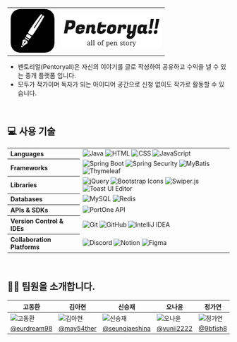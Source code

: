 
<br />

<table>
  <tbody>
    <tr>
      <td>
        <img src="https://raw.githubusercontent.com/2024-KDT-JNA/Pentoryall/main/src/main/resources/static/images/common/favicon.png" height="100" alt="favicon">
      </td>
      <td>
        <picture>
          <source media="(prefers-color-scheme: dark)" srcset="https://github.com/2024-KDT-JNA/.github/blob/main/logo/logo_pentoryall_horizontal_darkmode.png?raw=true">
          <img src="https://github.com/2024-KDT-JNA/.github/blob/main/logo/logo_pentoryall_horizontal_lightmode.png?raw=true" height="75">
        </picture>
      </td>
    </tr>
  </tbody>
</table>

-   펜토리얼(Pentoryall)은 자신의 이야기를 글로 작성하여 공유하고 수익을 낼 수 있는 중개 플랫폼 입니다.
-   모두가 작가이며 독자가 되는 아이디어 공간으로 신청 없이도 작가로 활동할 수 있습니다. 

<br />
  
## 💻 사용 기술
  <table>
    <tbody>
      <tr>
        <th align="left">Languages</th>
        <td>
          <img alt="Java" src="https://img.shields.io/badge/Java-007396?style=for-the-badge&logo=openjdk&logoColor=white"/>
          <img alt="HTML" src="https://img.shields.io/badge/HTML-E34F26?style=for-the-badge&logo=html5&logoColor=white" />
          <img alt="CSS" src="https://img.shields.io/badge/CSS-1572B6?style=for-the-badge&logo=css3&logoColor=white" />
          <img alt="JavaScript" src="https://img.shields.io/badge/javascript-%23323330.svg?style=for-the-badge&logo=javascript&logoColor=%23F7DF1E">
        </td>
      </tr>
      <tr>
        <th align="left">Frameworks</th>
        <td>
          <img alt="Spring Boot" src="https://img.shields.io/badge/Spring_Boot-6DB33F?style=for-the-badge&logo=spring-boot&logoColor=white" />
          <img alt="Spring Security" src="https://img.shields.io/badge/Spring_Security-6DB33F?style=for-the-badge&logo=spring-security&logoColor=white" />
          <img alt="MyBatis" src="https://img.shields.io/badge/MyBatis-4479A1?style=for-the-badge&logo=mybatis&logoColor=white" />
          <img alt="Thymeleaf" src="https://img.shields.io/badge/Thymeleaf-005F0F?style=for-the-badge&logo=thymeleaf&logoColor=white" />
        </td>
      </tr>
      <tr>
        <th align="left">Libraries</th>
        <td>
          <img alt="jQuery" src="https://img.shields.io/badge/jQuery-0769AD?style=for-the-badge&logo=jquery&logoColor=white" />
          <img alt="Bootstrap Icons" src="https://img.shields.io/badge/bootstrap_icons-white?style=for-the-badge&logo=Bootstrap&logoColor=white&color=712cf9" />
          <img alt="Swiper.js" src="https://img.shields.io/badge/Swiper.js-6332F6?style=for-the-badge&logo=swiper&logoColor=white" />
          <img alt="Toast UI Editor" src="https://img.shields.io/badge/Toast_UI_Editor-7952B3?style=for-the-badge&logo=toast&logoColor=white" />
        </td>
      </tr>
      <tr>
        <th align="left">Databases</th>
        <td>
          <img alt="MySQL" src="https://img.shields.io/badge/MySQL-4479A1?style=for-the-badge&logo=mysql&logoColor=white" />
          <img alt="Redis" src="https://img.shields.io/badge/Redis-DC382D?style=for-the-badge&logo=redis&logoColor=white" />
        </td>
      </tr>
      <tr>
        <th align="left">APIs & SDKs</th>
        <td>
          <img alt="PortOne API" src="https://img.shields.io/badge/PortOne_API-f97316?style=for-the-badge&logo=api&logoColor=white" />
        </td>
      </tr>
      <tr>
        <th align="left">Version Control & IDEs</th>
        <td>
          <img alt="Git" src="https://img.shields.io/badge/Git-F05032?style=for-the-badge&logo=git&logoColor=white" />
          <img alt="GitHub" src="https://img.shields.io/badge/GitHub-181717?style=for-the-badge&logo=github&logoColor=white" />
          <img alt="IntelliJ IDEA" src="https://img.shields.io/badge/IntelliJ_IDEA-000000?style=for-the-badge&logo=intellij-idea&logoColor=white" />
        </td>
      </tr>
       <tr>
        <th align="left">Collaboration Platforms</th>
        <td>
          <img alt="Discord" src="https://img.shields.io/badge/Discord-%235865F2.svg?style=for-the-badge&logo=discord&logoColor=white" />
          <img alt="Notion" src="https://img.shields.io/badge/Notion-%23000000.svg?style=for-the-badge&logo=notion&logoColor=white" />
          <img alt="Figma" src="https://img.shields.io/badge/figma-%23F24E1E.svg?style=for-the-badge&logo=figma&logoColor=white" />
        </td>
      </tr>
    </tbody>
  </table>
  <br />


## 🫶🏻 팀원을 소개합니다.
  <table>
    <thead>
      <tr>
        <th>
          고동환
        </th>
        <th>
          김아현
        </th>
        <th>
          신승재
        </th>
        <th>
          오나윤
        </th>
        <th>
          정가연
        </th>
      </tr>
    </thead>
    <tbody>
       <tr>
        <td>
          <img alt="고동환"src="https://avatars.githubusercontent.com/u/111329365?v=4" width="110"/>
        </td>
        <td>
          <img alt="김아현"src="https://avatars.githubusercontent.com/u/42160693?s=96&v=4" width="110"/>
        </td>
        <td>
          <img alt="신승재"src="https://avatars.githubusercontent.com/u/154950075?s=60&v=4" width="110"/>
        </td>
        <td>
          <img alt="오나윤"src="https://avatars.githubusercontent.com/u/99164178?s=60&v=4" width="110"/>
        </td>
        <td>
          <img alt="정가연" src="https://avatars.githubusercontent.com/u/163974510?v=4" width="110"/>
        </td>
      </tr>
       <tr>
        <td align="center">
          <a href="https://github.com/eurdream98">@eurdream98</a>
        </td>
        <td align="center">
          <a href="https://github.com/may54ther">@may54ther</a>
        </th>
        <td align="center">
          <a href="https://github.com/seungjaeshina">@seungjaeshina</a>
        </td>
        <td align="center">
          <a href="https://github.com/yunii2222">@yunii2222</a>
        </td>
        <td align="center">
          <a href="https://github.com/9bfish8">@9bfish8</a>
        </td>
      </tr>
    </tbody>
  </table>

